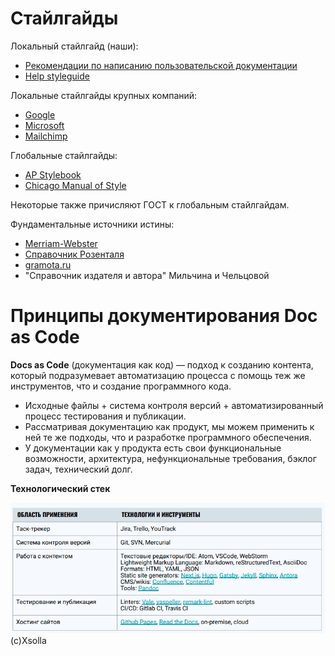# Стайлгайды
Локальный стайлгайд (наши):
* [Рекомендации по написанию пользовательской документации](https://wiki.parcsis.org/pages/viewpage.action?pageId=30540003)
* [Help styleguide](https://wiki.parcsis.org/display/DOC/Help+styleguide)

Локальные стайлгайды крупных компаний:
* [Google](https://developers.google.com/style)
* [Microsoft](https://learn.microsoft.com/en-us/style-guide/welcome/)
* [Mailchimp](https://styleguide.mailchimp.com/)

Глобальные стайлгайды:
* [AP Stylebook](https://store.stylebooks.com)
* [Chicago Manual of Style](https://www.chicagomanualofstyle.org/home.html)

Некоторые также причисляют ГОСТ к глобальным стайлгайдам.

Фундаментальные источники истины:
* [Merriam-Webster](https://www.merriam-webster.com/)
* [Справочник Розенталя](http://rosental-book.ru/)
* [gramota.ru](http://gramota.ru/?ysclid=lgxprmjomo548240227)
* "Справочник издателя и автора" Мильчина и Чельцовой 

# Принципы документирования Doc as Code

**Docs as Code** (документация как код) — подход к созданию контента, который подразумевает автоматизацию процесса с помощь теж же инструментов, что и создание программного кода.

* Исходные файлы + система контроля версий + автоматизированный процесс тестирования и публикации.
* Рассматривая документацию как продукт, мы можем применить к ней те же подходы, что и разработке программного обеспечения.
* У документации как у продукта есть свои функциональные возможности, архитектура, нефункциональные требования, бэклог задач, технический долг.

**Технологический стек**

![Технологический стек](2023-04-26_223438.png)
(c)Xsolla
